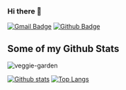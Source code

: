 ### Hi there 👋

[![Gmail Badge](https://img.shields.io/badge/-devcseo@gmail.com-c14438?style=flat&logo=Gmail&logoColor=white&link=mailto:devcseo@gmail.com)](mailto:devcseo@gmail.com) 
[![Github Badge](https://img.shields.io/badge/-veggie--garden-grey?style=flat&logo=github&logoColor=white&link=https://github.com/veggie-garden/)](https://www.github.com/veggie-garden/) 
<!-- [![Portfolio Badge](https://img.shields.io/badge/portfolio-web-blue?style=flat&link=https://github.com/veggie-garden/)](https://github.com/veggie-garden/)  -->
## Some of my Github Stats
<p align=left> <img src=https://komarev.com/ghpvc/?username=veggie-garden alt=veggie-garden /> </p>

[![Github stats](https://github-readme-stats.vercel.app/api?username=veggie-garden&show_icons=true&include_all_commits=true)](https://github.com/veggie-garden/github-readme-stats)
[![Top Langs](https://github-readme-stats.vercel.app/api/top-langs/?username=veggie-garden&layout=compact)](https://github.com/veggie-garden/github-readme-stats)


<!--
**veggie-garden/veggie-garden** is a ✨ _special_ ✨ repository because its `README.md` (this file) appears on your GitHub profile.

Here are some ideas to get you started:

- 🔭 I’m currently working on ...
- 🌱 I’m currently learning ...
- 👯 I’m looking to collaborate on ...
- 🤔 I’m looking for help with ...
- 💬 Ask me about ...
- 📫 How to reach me: ...
- 😄 Pronouns: ...
- ⚡ Fun fact: ...
-->

